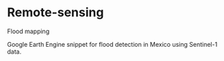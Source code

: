 # Remote-sensing
Flood mapping


Google Earth Engine snippet for flood detection in Mexico using Sentinel-1 data.
